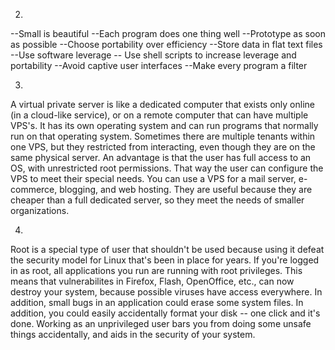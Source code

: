 2. 
--Small is beautiful
--Each program does one thing well
--Prototype as soon as possible
--Choose portability over efficiency
--Store data in flat text files
--Use software leverage
-- Use shell scripts to increase leverage and portability
--Avoid captive user interfaces
--Make every program a filter


3. 
A virtual private server is like a dedicated computer that exists only online (in a cloud-like service), or on a remote computer that can have multiple VPS's. It has its own operating system and can run programs that normally run on that operating system. Sometimes there are multiple tenants within one VPS, but they restricted from interacting, even though they are on the same physical server.
An advantage is that the user has full access to an OS, with unrestricted root permissions. That way the user can configure the VPS to meet their special needs. You can use a VPS for a mail server, e-commerce, blogging, and web hosting.
They are useful because they are cheaper than a full dedicated server, so they meet the needs of smaller organizations.


4.
Root is a special type of user that shouldn't be used because using it defeat the security model for Linux that's been in place for years. If you're logged in as root, all applications you run are running with root privileges. This means that vulnerabilites in Firefox, Flash, OpenOffice, etc., can now destroy your system, because possible viruses have access everywhere. In addition, small bugs in an application could erase some system files. In addition, you could easily accidentally format your disk -- one click and it's done. Working as an unprivileged user bars you from doing some unsafe things accidentally, and aids in the security of your system.